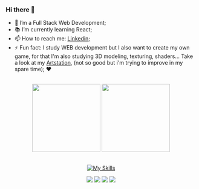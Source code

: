 ### Hi there 👋

- 🔭 I’m a Full Stack Web Development;
- 📚 I’m currently learning React;
- 📫 How to reach me: [Linkedin](https://www.linkedin.com/in/henrik-santos-aa1606127/);
- ⚡ Fun fact: 
I study WEB development but I also want to create my own game, for that I'm also studying 3D modeling, texturing, shaders... Take a look at my [Artstation](https://www.artstation.com/gimmi1), (not so good but i'm trying to improve in my spare time); ❤

<br>

<!-- GITHUB STATUS -->
<div align="center">
  <img height="180em" src="https://github-readme-stats.vercel.app/api?username=HenrikSantos&amp;show_icons=true&amp;theme=dark&amp;include_all_commits=true&amp;count_private=true">
  <img height="180em" src="https://github-readme-stats.vercel.app/api/top-langs/?username=HenrikSantos&layout=compact&langs_count=10&theme=dark"/>

  <!-- TEMAS: dark, radical, merko, gruvbox, tokyonight, onedark, cobalt, synthwave, highcontrast, dracula -->
</div>

<br>

<div align="center">
  
  [![My Skills](https://skillicons.dev/icons?i=html,css,js,react,nodejs,jest,git,figma,vscode,linux)](https://skillicons.dev)
  <br>
  
</div> 

<div align="center"> 
  <a href="https://www.youtube.com/channel/UC8r0PWHXrR3lU56w21HAJag" target="_blank"><img src="https://img.shields.io/badge/YouTube-FF0000?style=for-the-badge&logo=youtube&logoColor=white" target="_blank"></a>
  <a href="https://www.linkedin.com/in/henrik-santos-aa1606127/" target="_blank"><img src="https://img.shields.io/badge/-LinkedIn-%230077B5?style=for-the-badge&logo=linkedin&logoColor=white" target="_blank"></a> 
  <a href="https://www.instagram.com/giimmmi1/" target="_blank"><img src="https://img.shields.io/badge/-Instagram-%23E4405F?style=for-the-badge&logo=instagram&logoColor=white" target="_blank"></a>
 	<a href="https://www.twitch.tv/giimmmi" target="_blank"><img src="https://img.shields.io/badge/Twitch-9146FF?style=for-the-badge&logo=twitch&logoColor=white" target="_blank">
</div>

